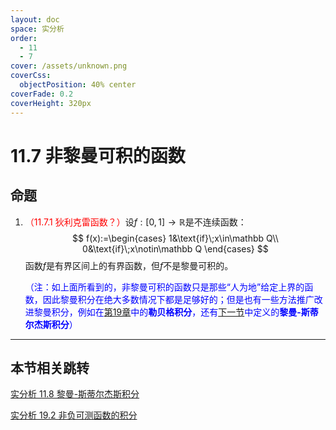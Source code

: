```yaml
---
layout: doc
space: 实分析
order:
  - 11
  - 7
cover: /assets/unknown.png
coverCss:
  objectPosition: 40% center
coverFade: 0.2
coverHeight: 320px
---
```

# 11.7 非黎曼可积的函数

## 命题

1. <span style='color:red'>（11.7.1 狄利克雷函数？）</span>设$f:[0,1]\to\mathbb R$是不连续函数：
   $$
   f(x):=\begin{cases}
   1&\text{if}\;x\in\mathbb Q\\
   0&\text{if}\;x\notin\mathbb Q
   \end{cases}
   $$
   函数$f$是有界区间上的有界函数，但$f$不是黎曼可积的。

   <span style='color:blue'>（注：如上面所看到的，非黎曼可积的函数只是那些“人为地”给定上界的函数，因此黎曼积分在绝大多数情况下都是足够好的；但是也有一些方法推广改进黎曼积分，例如在[第19章](../Chap19/Sec2.md)中的**勒贝格积分**，还有[下一节](../Chap11/Sec8.md)中定义的**黎曼-斯蒂尔杰斯积分**）</span>

---

## 本节相关跳转

[实分析 11.8 黎曼-斯蒂尔杰斯积分](../Chap11/Sec8.md)

[实分析 19.2 非负可测函数的积分](../Chap19/Sec2.md)